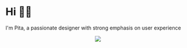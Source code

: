 <H1>Hi 👋🏻</H1>

I'm Pita, a passionate designer with strong emphasis on user experience
<div id="header" align="center">
  <img src="https://visitor-badge.laobi.icu/badge?page_id=nurpitaa.nurpitaa"/>
</div>
